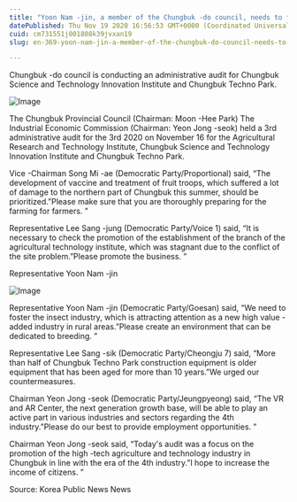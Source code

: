 ```yaml
---
title: "Yoon Nam -jin, a member of the Chungbuk -do council, needs to foster the insect industry, which is attracting attention as a new high val..."
datePublished: Thu Nov 19 2020 16:56:53 GMT+0000 (Coordinated Universal Time)
cuid: cm731551j001808k39jvxan19
slug: en-369-yoon-nam-jin-a-member-of-the-chungbuk-do-council-needs-to-foster-the-insect-industry-which-is-attracting-attention-as-a-new-high-value-added-industry

---
```



Chungbuk -do council is conducting an administrative audit for Chungbuk Science and Technology Innovation Institute and Chungbuk Techno Park.

![Image](https://cdn.hashnode.com/res/hashnode/image/upload/v1739432401068/8ce89ffb-ee0c-4425-902b-8fe2188f32a8.jpeg)

The Chungbuk Provincial Council (Chairman: Moon -Hee Park) The Industrial Economic Commission (Chairman: Yeon Jong -seok) held a 3rd administrative audit for the 3rd 2020 on November 16 for the Agricultural Research and Technology Institute, Chungbuk Science and Technology Innovation Institute and Chungbuk Techno Park.

Vice -Chairman Song Mi -ae (Democratic Party/Proportional) said, “The development of vaccine and treatment of fruit troops, which suffered a lot of damage to the northern part of Chungbuk this summer, should be prioritized.”Please make sure that you are thoroughly preparing for the farming for farmers. ”

Representative Lee Sang -jung (Democratic Party/Voice 1) said, “It is necessary to check the promotion of the establishment of the branch of the agricultural technology institute, which was stagnant due to the conflict of the site problem.”Please promote the business. ”

Representative Yoon Nam -jin

![Image](https://cdn.hashnode.com/res/hashnode/image/upload/v1739432402823/be47e637-29d0-4356-be91-1a1170a65bd1.jpeg)

Representative Yoon Nam -jin (Democratic Party/Goesan) said, “We need to foster the insect industry, which is attracting attention as a new high value -added industry in rural areas.”Please create an environment that can be dedicated to breeding. ”

Representative Lee Sang -sik (Democratic Party/Cheongju 7) said, “More than half of Chungbuk Techno Park construction equipment is older equipment that has been aged for more than 10 years.”We urged our countermeasures.

Chairman Yeon Jong -seok (Democratic Party/Jeungpyeong) said, “The VR and AR Center, the next generation growth base, will be able to play an active part in various industries and sectors regarding the 4th industry.”Please do our best to provide employment opportunities. ”

Chairman Yeon Jong -seok said, “Today's audit was a focus on the promotion of the high -tech agriculture and technology industry in Chungbuk in line with the era of the 4th industry.”I hope to increase the income of citizens. ”

Source: Korea Public News News